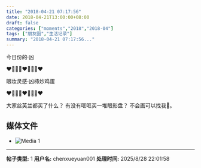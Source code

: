 ```yaml
---
title: "2018-04-21 07:17:56"
date: 2018-04-21T13:00:00+08:00
draft: false
categories: ["moments","2018","2018-04"]
tags: ["朋友圈","生活记录"]
summary: "2018-04-21 07:17:56..."
---
```


今日份的·凶

❤️🧡💛🧡❤️🧡💛🧡❤️

眼妆灵感·凶柿炒鸡蛋

❤️🧡💛🧡❤️🧡💛🧡❤️

大家丝芙兰都买了什么？
有没有哐哐买一堆眼影盘？
不会画可以找我🤗。

## 媒体文件

- ![Media 1](/Moments/photos/2018-04-21/201804210717560.jpg)

---

**帖子类型:** 1
**用户名:** chenxueyuan001
**处理时间:** 2025/8/28 22:01:58